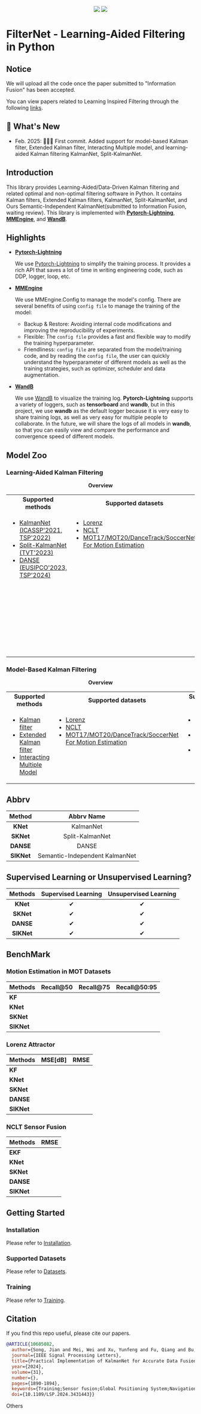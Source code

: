 <p align="center">
    <a href=""><img src="https://img.shields.io/badge/python-3.10+-aff.svg"></a>
    <a href=""><img src="https://img.shields.io/badge/os-linux%2C%20win%2C%20mac-pink.svg"></a>

</p>

# FilterNet - Learning-Aided Filtering in Python

## Notice

We will upload all the code once the paper submitted to "Information Fusion" has been accepted.

You can view papers related to Learning Inspired Filtering through the following [links](https://github.com/SongJgit/awesome-learning-aided-filter-papers).

## 🥳 What's New

- Feb. 2025: 🌟🌟🌟 First commit. Added support for model-based Kalman filter, Extended Kalman filter, Interacting Multiple model, and learning-aided Kalman filtering KalmanNet, Split-KalmanNet.

## Introduction

This library provides Learning-Aided/Data-Driven Kalman filtering and related optimal and non-optimal filtering software in Python.
It contains Kalman filters, Extended Kalman filters, KalmanNet, Split-KalmanNet, and Ours Semantic-Independent KalmanNet(submitted to Information Fusion, waiting review).
This library is implemented with **[Pytorch-Lightning](https://lightning.ai/docs/pytorch/stable/)**, **[MMEngine](https://github.com/open-mmlab/mmengine)**, and **[WandB](https://wandb.ai/site)**.

## Highlights

- **[Pytorch-Lightning](https://lightning.ai/docs/pytorch/stable/)**

  We use [Pytorch-Lightning](https://lightning.ai/docs/pytorch/stable/) to simplify the training process.
  It provides a rich API that saves a lot of time in writing engineering code, such as DDP, logger, loop, etc.

- **[MMEngine](https://github.com/open-mmlab/mmengine)**

  We use MMEngine.Config to manage the model's config.
  There are several benefits of using `config file` to manage the training of the model:

  - Backup & Restore: Avoiding internal code modifications and improving the reproducibility of experiments.
  - Flexible: The `config file` provides a fast and flexible way to modify the training hyperparameter.
  - Friendliness: `config file` are separated from the model/training code, and by reading the `config file`, the user can quickly understand the hyperparameter of different models as well as the training strategies, such as optimizer, scheduler and data augmentation.

- **[WandB](https://wandb.ai/site)**

  We use [WandB](https://wandb.ai/site) to visualize the training log.
  **Pytorch-Lightning** supports a variety of loggers, such as **tensorboard** and **wandb**, but in this project, we use **wandb** as the default logger because it is very easy to share training logs, as well as very easy for multiple people to collaborate.
  In the future, we will share the logs of all models in **wandb**, so that you can easily view and compare the performance and convergence speed of different models.

## Model Zoo

### Learning-Aided Kalman Filtering

<div align="center">
  <b>Overview</b>
</div>
<table align="center">
  <tbody>
    <tr align="center" valign="center">
      <td>
        <b>Supported methods</b>
      </td>
      <td>
        <b>Supported datasets</b>
      </td>
      <td>
        <b>Supported Tasks</b>
      </td>
      <td>
        <b>Others</b>
      </td>
    </tr>
    <tr valign="top">
      <td>
        <ul>
          <li><a href="https://ieeexplore.ieee.org/document/9733186">KalmanNet (ICASSP'2021, TSP'2022)</a></li>
          <li><a href="https://ieeexplore.ieee.org/abstract/document/10120968">Split-KalmanNet (TVT'2023)</a></li>
          <li><a href="https://ieeexplore.ieee.org/document/10289946">DANSE (EUSIPCO'2023, TSP'2024)</a></li>
        </ul>
      </td>
      <td>
        <ul>
          <li><a href="https://ieeexplore.ieee.org/document/9733186">Lorenz</a></li>
          <li><a href="http://journals.sagepub.com/doi/10.1177/0278364915614638">NCLT </a></li>
          <li><a href="">MOT17/MOT20/DanceTrack/SoccerNet For Motion Estimation </a></li>
        </a></li>
        </ul>
      </td>
            <td>
        <ul>
          <li><a href="https://ieeexplore.ieee.org/document/9733186">State Estimation</a></li>
          <li><a href="https://ieeexplore.ieee.org/document/10605082">Sensor Fusion</a></li>
          <li><a href="">Motion Estimation</a></li>
        </a></li>
        </ul>
      </td>
      <td>
        <ul>
          <li><b>Supported Loss</b></li>
        <ul>
          <li><a href="">MSELoss</a></li>
          <li><a href="">SmoothL1oss</a></li>
          <li><a href="https://ieeexplore.ieee.org/document/10485649/">DanseLoss</a></li>
          <li><a href="">Any Pytorch Loss Function For Regression</a></li>
        </ul>
        </ul>
                <ul>
          <li><b>Supported Training Strategy</b></li>
        <ul>
          <li><a href="http://ieeexplore.ieee.org/document/58337/">Standard BPTT</a></li>
          <li><a href="https://ieeexplore.ieee.org/document/10605082">Alternative TBPTT</a></li>
        </ul>
        </ul>
      </td>
  </tbody>
</table>

### Model-Based Kalman Filtering

<div align="center">
  <b>Overview</b>
</div>
<table align="center">
  <tbody>
    <tr align="center" valign="center">
      <td>
        <b>Supported methods</b>
      </td>
      <td>
        <b>Supported datasets</b>
      </td>
      <td>
        <b>Supported Tasks</b>
      </td>
    </tr>
    <tr valign="top">
      <td>
        <ul>
          <li><a href="https://ieeexplore.ieee.org/abstract/document/5311910">Kalman filter </a></li>
          <li><a href="https://ieeexplore.ieee.org/document/1102206">Extended Kalman filter </a></li>
          <li><a href="https://ieeexplore.ieee.org/document/1299">Interacting Multiple Model </a></li>
        </ul>
      </td>
      <td>
        <ul>
          <li><a href="https://ieeexplore.ieee.org/document/9733186">Lorenz</a></li>
          <li><a href="http://journals.sagepub.com/doi/10.1177/0278364915614638">NCLT </a></li>
          <li><a href="">MOT17/MOT20/DanceTrack/SoccerNet For Motion Estimation </a></li>
        </a></li>
        </ul>
      </td>
            <td>
        <ul>
          <li><a href="https://ieeexplore.ieee.org/document/9733186">State Estimation</a></li>
          <li><a href="https://ieeexplore.ieee.org/document/10605082">Sensor Fusion</a></li>
          <li><a href="">Motion Estimation</a></li>
        </a></li>
        </ul>
      </td>
  </tbody>
</table>

## Abbrv

| **Method** | **Abbrv Name** |
|:-------------------:|:-----------------------:|
| **KNet** | KalmanNet|
| **SKNet** | Split-KalmanNet|
| **DANSE** | DANSE |
| **SIKNet** | Semantic-Independent KalmanNet |

## Supervised Learning or Unsupervised Learning?

| **Methods** | **Supervised Learning** | **Unsupervised Learning** |
|:-------------------:|:-----------------------:|:-------------------------:|
| **KNet** | ✔ | ✔ |
| **SKNet** | ✔ | ✔ |
| **DANSE** | ✔ | ✔ |
| **SIKNet** | ✔ | ✔ |

## BenchMark

### Motion Estimation in MOT Datasets

| Methods | Recall@50 | Recall@75 | Recall@50:95 |
|-------------------------------|-----------|-----------|--------------|
| **KF** | | | |
| **KNet** | | | |
| **SKNet** | | | |
| **SIKNet** | | | |

### Lorenz Attractor

| Methods | MSE[dB] | RMSE |
|-------------------------------|---------|------|
| **KF** | | |
| **KNet** | | |
| **SKNet** | | |
| **DANSE** | | |
| **SIKNet** | | |

### NCLT Sensor Fusion

| Methods | RMSE |
|-----------|------|
| **EKF** | |
| **KNet** | |
| **SKNet** | |
| **DANSE** | |
| **SIKNet** | |

## Getting Started

### Installation

Please refer to [Installation](./docs/en/Installation.md).

### Supported Datasets

Please refer to [Datasets](./docs/en/Datasets.md).

### Training

Please refer to [Training](./docs/en/Training.md).

## Citation

If you find this repo useful, please cite our papers.

```bibtex
@ARTICLE{10605082,
  author={Song, Jian and Mei, Wei and Xu, Yunfeng and Fu, Qiang and Bu, Lina},
  journal={IEEE Signal Processing Letters},
  title={Practical Implementation of KalmanNet for Accurate Data Fusion in Integrated Navigation},
  year={2024},
  volume={31},
  number={},
  pages={1890-1894},
  keywords={Training;Sensor fusion;Global Positioning System;Navigation;Vectors;Kalman filters;Wheels;Integrated navigation and localization;Kalman filter;recurrent neural networks;sensor fusion},
  doi={10.1109/LSP.2024.3431443}}
```

Others
